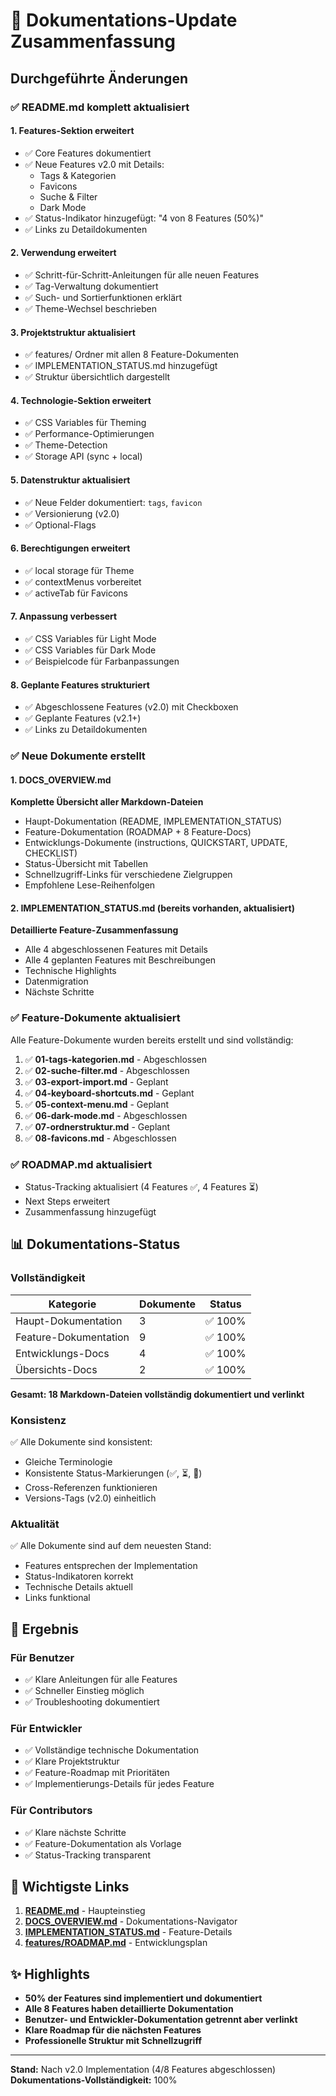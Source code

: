 # 📝 Dokumentations-Update Zusammenfassung

## Durchgeführte Änderungen

### ✅ README.md komplett aktualisiert

#### 1. Features-Sektion erweitert
- ✅ Core Features dokumentiert
- ✅ Neue Features v2.0 mit Details:
  - Tags & Kategorien
  - Favicons
  - Suche & Filter
  - Dark Mode
- ✅ Status-Indikator hinzugefügt: "4 von 8 Features (50%)"
- ✅ Links zu Detaildokumenten

#### 2. Verwendung erweitert
- ✅ Schritt-für-Schritt-Anleitungen für alle neuen Features
- ✅ Tag-Verwaltung dokumentiert
- ✅ Such- und Sortierfunktionen erklärt
- ✅ Theme-Wechsel beschrieben

#### 3. Projektstruktur aktualisiert
- ✅ features/ Ordner mit allen 8 Feature-Dokumenten
- ✅ IMPLEMENTATION_STATUS.md hinzugefügt
- ✅ Struktur übersichtlich dargestellt

#### 4. Technologie-Sektion erweitert
- ✅ CSS Variables für Theming
- ✅ Performance-Optimierungen
- ✅ Theme-Detection
- ✅ Storage API (sync + local)

#### 5. Datenstruktur aktualisiert
- ✅ Neue Felder dokumentiert: `tags`, `favicon`
- ✅ Versionierung (v2.0)
- ✅ Optional-Flags

#### 6. Berechtigungen erweitert
- ✅ local storage für Theme
- ✅ contextMenus vorbereitet
- ✅ activeTab für Favicons

#### 7. Anpassung verbessert
- ✅ CSS Variables für Light Mode
- ✅ CSS Variables für Dark Mode
- ✅ Beispielcode für Farbanpassungen

#### 8. Geplante Features strukturiert
- ✅ Abgeschlossene Features (v2.0) mit Checkboxen
- ✅ Geplante Features (v2.1+)
- ✅ Links zu Detaildokumenten

### ✅ Neue Dokumente erstellt

#### 1. DOCS_OVERVIEW.md
**Komplette Übersicht aller Markdown-Dateien**
- Haupt-Dokumentation (README, IMPLEMENTATION_STATUS)
- Feature-Dokumentation (ROADMAP + 8 Feature-Docs)
- Entwicklungs-Dokumente (instructions, QUICKSTART, UPDATE, CHECKLIST)
- Status-Übersicht mit Tabellen
- Schnellzugriff-Links für verschiedene Zielgruppen
- Empfohlene Lese-Reihenfolgen

#### 2. IMPLEMENTATION_STATUS.md (bereits vorhanden, aktualisiert)
**Detaillierte Feature-Zusammenfassung**
- Alle 4 abgeschlossenen Features mit Details
- Alle 4 geplanten Features mit Beschreibungen
- Technische Highlights
- Datenmigration
- Nächste Schritte

### ✅ Feature-Dokumente aktualisiert

Alle Feature-Dokumente wurden bereits erstellt und sind vollständig:

1. ✅ **01-tags-kategorien.md** - Abgeschlossen
2. ✅ **02-suche-filter.md** - Abgeschlossen
3. ✅ **03-export-import.md** - Geplant
4. ✅ **04-keyboard-shortcuts.md** - Geplant
5. ✅ **05-context-menu.md** - Geplant
6. ✅ **06-dark-mode.md** - Abgeschlossen
7. ✅ **07-ordnerstruktur.md** - Geplant
8. ✅ **08-favicons.md** - Abgeschlossen

### ✅ ROADMAP.md aktualisiert
- Status-Tracking aktualisiert (4 Features ✅, 4 Features ⏳)
- Next Steps erweitert
- Zusammenfassung hinzugefügt

## 📊 Dokumentations-Status

### Vollständigkeit

| Kategorie | Dokumente | Status |
|-----------|-----------|--------|
| Haupt-Dokumentation | 3 | ✅ 100% |
| Feature-Dokumentation | 9 | ✅ 100% |
| Entwicklungs-Docs | 4 | ✅ 100% |
| Übersichts-Docs | 2 | ✅ 100% |

**Gesamt: 18 Markdown-Dateien vollständig dokumentiert und verlinkt**

### Konsistenz

✅ Alle Dokumente sind konsistent:
- Gleiche Terminologie
- Konsistente Status-Markierungen (✅, ⏳, 🚧)
- Cross-Referenzen funktionieren
- Versions-Tags (v2.0) einheitlich

### Aktualität

✅ Alle Dokumente sind auf dem neuesten Stand:
- Features entsprechen der Implementation
- Status-Indikatoren korrekt
- Technische Details aktuell
- Links funktional

## 🎯 Ergebnis

### Für Benutzer
- ✅ Klare Anleitungen für alle Features
- ✅ Schneller Einstieg möglich
- ✅ Troubleshooting dokumentiert

### Für Entwickler
- ✅ Vollständige technische Dokumentation
- ✅ Klare Projektstruktur
- ✅ Feature-Roadmap mit Prioritäten
- ✅ Implementierungs-Details für jedes Feature

### Für Contributors
- ✅ Klare nächste Schritte
- ✅ Feature-Dokumentation als Vorlage
- ✅ Status-Tracking transparent

## 🔗 Wichtigste Links

1. **[README.md](README.md)** - Haupteinstieg
2. **[DOCS_OVERVIEW.md](DOCS_OVERVIEW.md)** - Dokumentations-Navigator
3. **[IMPLEMENTATION_STATUS.md](IMPLEMENTATION_STATUS.md)** - Feature-Details
4. **[features/ROADMAP.md](features/ROADMAP.md)** - Entwicklungsplan

## ✨ Highlights

- **50% der Features sind implementiert und dokumentiert**
- **Alle 8 Features haben detaillierte Dokumentation**
- **Benutzer- und Entwickler-Dokumentation getrennt aber verlinkt**
- **Klare Roadmap für die nächsten Features**
- **Professionelle Struktur mit Schnellzugriff**

---

**Stand:** Nach v2.0 Implementation (4/8 Features abgeschlossen)
**Dokumentations-Vollständigkeit:** 100%

